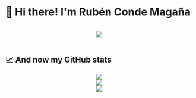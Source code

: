 # 👋 Hi there! I'm Rubén Conde Magaña

<br>

<div align="center" >
  <picture>
    <source
      srcset="https://github-profile-trophy.vercel.app/?username=ruben-conmag&column=5&margin-w=15&no-frame=true&margin-h=15&no-bg=true&theme=chalk&rank=SECRET,SSS,SS,S,AAA,AA,A,B,C,?&row=5"
      media="(prefers-color-scheme: dark)"
    />
    <source
      srcset="https://github-profile-trophy.vercel.app/?username=ruben-conmag&column=5&margin-w=15&no-frame=true&margin-h=15&no-bg=true&theme=flat"
      media="(prefers-color-scheme: light), (prefers-color-scheme: no-preference)"
    />
    <img src="https://github-readme-stats.vercel.app/api/top-langs/?username=ruben-conmag"/>
  </picture>
</div>

<br>

## 📈 And now my GitHub stats

<div align="center">

  <picture>
    <source
      srcset="https://github-readme-stats.vercel.app/api?username=ruben-conmag&hide_border=true&show_icons=true&bg_color=00000000&theme=dark"
      media="(prefers-color-scheme: dark)"
    />
    <source
      srcset="https://github-readme-stats.vercel.app/api?username=ruben-conmag&hide_border=true&show_icons=true&bg_color=00000000&theme=default"
      media="(prefers-color-scheme: light), (prefers-color-scheme: no-preference)"
    />
    <img src="https://github-readme-stats.vercel.app/api?username=ruben-conmag" />
  </picture>

  <br>

  <picture>
    <source
      srcset="https://github-readme-stats.vercel.app/api/top-langs/?username=ruben-conmag&hide_border=true&show_icons=true&bg_color=00000000&theme=dark"
      media="(prefers-color-scheme: dark)"
    />
    <source
      srcset="https://github-readme-stats.vercel.app/api/top-langs/?username=ruben-conmag&hide_border=true&show_icons=true&bg_color=00000000&theme=default"
      media="(prefers-color-scheme: light), (prefers-color-scheme: no-preference)"
    />
    <img src="https://github-readme-stats.vercel.app/api/top-langs/?username=ruben-conmag"/>
  </picture>

  <br>

  <picture>
    <source
      srcset="https://streak-stats.demolab.com?user=ruben-conmag&theme=highcontrast&hide_border=true&border_radius=0&short_numbers=true&date_format=j%20M%5B%20Y%5D&card_width=500&card_height=200&background=EBEBEB00"
      media="(prefers-color-scheme: dark)"
    />
    <source
      srcset="https://streak-stats.demolab.com?user=ruben-conmag&hide_border=true&border_radius=0&short_numbers=true&date_format=j%20M%5B%20Y%5D&card_width=500&card_height=200&background=EBEBEB00"
      media="(prefers-color-scheme: light), (prefers-color-scheme: no-preference)"
    />
    <img src="https://streak-stats.demolab.com?user=ruben-conmag" />
  </picture>

</div>
